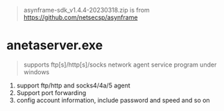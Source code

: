 > asynframe-sdk_v1.4.4-20230318.zip is from https://github.com/netsecsp/asynframe  

# anetaserver.exe 
> supports ftp[s]/http[s]/socks network agent service program under windows  

1. support ftp/http and socks4/4a/5 agent  
2. Support port forwarding  
3. config account information, include password and speed and so on  
